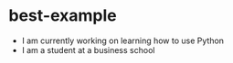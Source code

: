 # best-example
- I am currently working on learning how to use Python
- I am a student at a business school
